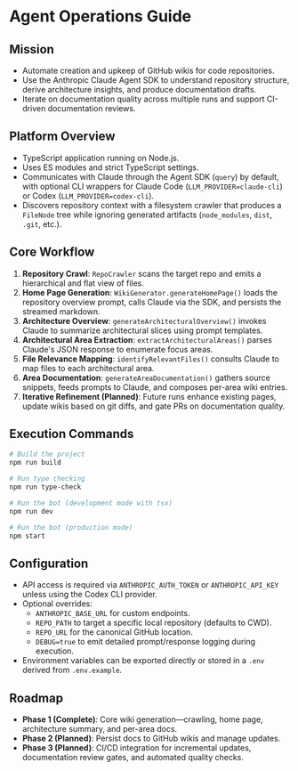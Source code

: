# Agent Operations Guide

## Mission
- Automate creation and upkeep of GitHub wikis for code repositories.
- Use the Anthropic Claude Agent SDK to understand repository structure, derive architecture insights, and produce documentation drafts.
- Iterate on documentation quality across multiple runs and support CI-driven documentation reviews.

## Platform Overview
- TypeScript application running on Node.js.
- Uses ES modules and strict TypeScript settings.
- Communicates with Claude through the Agent SDK (`query`) by default, with optional CLI wrappers for Claude Code (`LLM_PROVIDER=claude-cli`) or Codex (`LLM_PROVIDER=codex-cli`).
- Discovers repository context with a filesystem crawler that produces a `FileNode` tree while ignoring generated artifacts (`node_modules`, `dist`, `.git`, etc.).

## Core Workflow
1. **Repository Crawl**: `RepoCrawler` scans the target repo and emits a hierarchical and flat view of files.
2. **Home Page Generation**: `WikiGenerator.generateHomePage()` loads the repository overview prompt, calls Claude via the SDK, and persists the streamed markdown.
3. **Architecture Overview**: `generateArchitecturalOverview()` invokes Claude to summarize architectural slices using prompt templates.
4. **Architectural Area Extraction**: `extractArchitecturalAreas()` parses Claude's JSON response to enumerate focus areas.
5. **File Relevance Mapping**: `identifyRelevantFiles()` consults Claude to map files to each architectural area.
6. **Area Documentation**: `generateAreaDocumentation()` gathers source snippets, feeds prompts to Claude, and composes per-area wiki entries.
7. **Iterative Refinement (Planned)**: Future runs enhance existing pages, update wikis based on git diffs, and gate PRs on documentation quality.

## Execution Commands
```bash
# Build the project
npm run build

# Run type checking
npm run type-check

# Run the bot (development mode with tsx)
npm run dev

# Run the bot (production mode)
npm start
```

## Configuration
- API access is required via `ANTHROPIC_AUTH_TOKEN` or `ANTHROPIC_API_KEY` unless using the Codex CLI provider.
- Optional overrides:
  - `ANTHROPIC_BASE_URL` for custom endpoints.
  - `REPO_PATH` to target a specific local repository (defaults to CWD).
  - `REPO_URL` for the canonical GitHub location.
  - `DEBUG=true` to emit detailed prompt/response logging during execution.
- Environment variables can be exported directly or stored in a `.env` derived from `.env.example`.

## Roadmap
- **Phase 1 (Complete)**: Core wiki generation—crawling, home page, architecture summary, and per-area docs.
- **Phase 2 (Planned)**: Persist docs to GitHub wikis and manage updates.
- **Phase 3 (Planned)**: CI/CD integration for incremental updates, documentation review gates, and automated quality checks.
